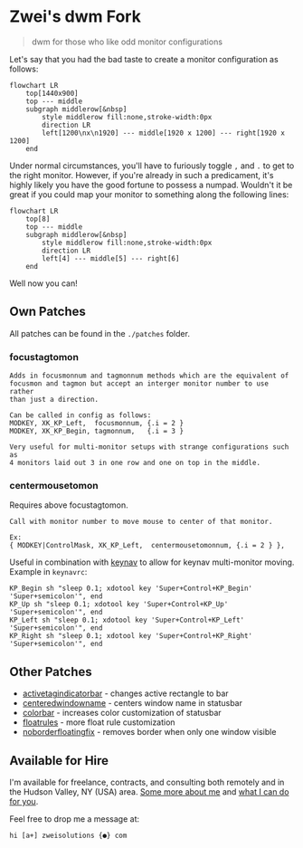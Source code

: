 # Zwei's dwm Fork

> dwm for those who like odd monitor configurations

Let's say that you had the bad taste to create a monitor configuration as follows:

```mermaid
flowchart LR
    top[1440x900]
    top --- middle
    subgraph middlerow[&nbsp]
        style middlerow fill:none,stroke-width:0px
        direction LR
        left[1200\nx\n1920] --- middle[1920 x 1200] --- right[1920 x 1200]
    end
```

Under normal circumstances, you'll have to furiously toggle `,` and `.` to get to the right monitor. However, if you're already in such a predicament, it's highly likely you have the good fortune to possess a numpad. Wouldn't it be great if you could map your monitor to something along the following lines:

```mermaid
flowchart LR
    top[8]
    top --- middle
    subgraph middlerow[&nbsp]
        style middlerow fill:none,stroke-width:0px
        direction LR
        left[4] --- middle[5] --- right[6]
    end
```

Well now you can!

## Own Patches

All patches can be found in the `./patches` folder.

### focustagtomon

```
Adds in focusmonnum and tagmonnum methods which are the equivalent of
focusmon and tagmon but accept an interger monitor number to use rather
than just a direction.

Can be called in config as follows:
MODKEY, XK_KP_Left,  focusmonnum, {.i = 2 }
MODKEY, XK_KP_Begin, tagmonnum,   {.i = 3 }

Very useful for multi-monitor setups with strange configurations such as
4 monitors laid out 3 in one row and one on top in the middle.
```

### centermousetomon

Requires above focustagtomon.

```
Call with monitor number to move mouse to center of that monitor.

Ex:
{ MODKEY|ControlMask, XK_KP_Left,  centermousetomonnum, {.i = 2 } },
```

Useful in combination with [keynav](https://github.com/Zweihander-Main/keynav) to allow for keynav multi-monitor moving. Example in `keynavrc`:

```
KP_Begin sh "sleep 0.1; xdotool key 'Super+Control+KP_Begin' 'Super+semicolon'", end
KP_Up sh "sleep 0.1; xdotool key 'Super+Control+KP_Up' 'Super+semicolon'", end
KP_Left sh "sleep 0.1; xdotool key 'Super+Control+KP_Left' 'Super+semicolon'", end
KP_Right sh "sleep 0.1; xdotool key 'Super+Control+KP_Right' 'Super+semicolon'", end
```

## Other Patches

- [activetagindicatorbar](https://dwm.suckless.org/patches/activetagindicatorbar/) - changes active rectangle to bar
- [centeredwindowname](https://dwm.suckless.org/patches/centeredwindowname/) - centers window name in statusbar
- [colorbar](https://dwm.suckless.org/patches/colorbar/) - increases color customization of statusbar
- [floatrules](https://dwm.suckless.org/patches/floatrules/) - more float rule customization
- [noborderfloatingfix](https://dwm.suckless.org/patches/noborder/) - removes border when only one window visible

## Available for Hire

I'm available for freelance, contracts, and consulting both remotely and in the Hudson Valley, NY (USA) area. [Some more about me](https://www.zweisolutions.com/about.html) and [what I can do for you](https://www.zweisolutions.com/services.html).

Feel free to drop me a message at:

```
hi [a+] zweisolutions {●} com
```
